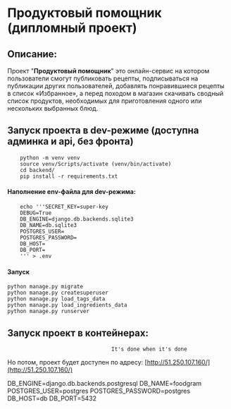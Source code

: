 # Продуктовый помощник (дипломный проект)


## Описание:
 Проект "**Продуктовый помощник**" это онлайн-сервис на котором пользователи смогут публиковать рецепты, подписываться на публикации других пользователей, добавлять понравившиеся рецепты в список «Избранное», а перед походом в магазин скачивать сводный список продуктов, необходимых для приготовления одного или нескольких выбранных блюд.


## Запуск проекта в dev-режиме (доступна админка и api, без фронта)
```
    python -m venv venv
    source venv/Scripts/activate (venv/bin/activate)
    cd backend/
    pip install -r requirements.txt
```
#### Наполнение env-файла для dev-режима:

```
    echo '''SECRET_KEY=super-key
    DEBUG=True
    DB_ENGINE=django.db.backends.sqlite3
    DB_NAME=db.sqlite3
    POSTGRES_USER=
    POSTGRES_PASSWORD=
    DB_HOST=
    DB_PORT=
    ''' > .env
```

#### Запуск

```
python manage.py migrate
python manage.py createsuperuser
python manage.py load_tags_data
python manage.py load_ingredients_data
python manage.py runserver
```

## Запуск проект в контейнерах:
                      

                                     It's done when it's done

Но потом, проект будет доступен по адресу: [http://51.250.107.160/](http://51.250.107.160/)

DB_ENGINE=django.db.backends.postgresql
DB_NAME=foodgram
POSTGRES_USER=postgres
POSTGRES_PASSWORD=postgres
DB_HOST=db
DB_PORT=5432
